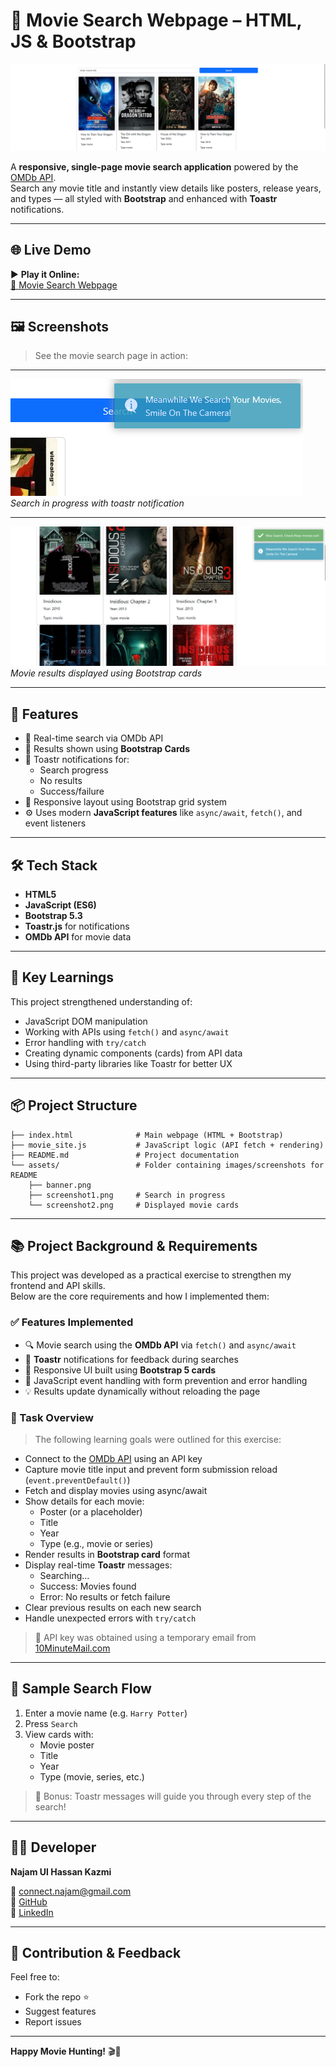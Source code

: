 # 🎥 Movie Search Webpage – HTML, JS & Bootstrap

![Movie Search Banner](assets/banner.png)

A **responsive, single-page movie search application** powered by the [OMDb API](https://www.omdbapi.com/).  
Search any movie title and instantly view details like posters, release years, and types — all styled with **Bootstrap** and enhanced with **Toastr** notifications.

---

## 🌐 Live Demo

▶️ **Play it Online:**  
[🔗 Movie Search Webpage](https://najam-hassan-kazmi.github.io/Movie-Search-Webpage/)

---


## 🖼️ Screenshots

> See the movie search page in action:

---

![Search in Progress](assets/screenshot1.png)  
*Search in progress with toastr notification*

---

![Displayed Movie Cards](assets/screenshot2.png)  
*Movie results displayed using Bootstrap cards*


---

## 🧩 Features

- 🔎 Real-time search via OMDb API  
- 🎴 Results shown using **Bootstrap Cards**  
- 🚨 Toastr notifications for:
  - Search progress
  - No results
  - Success/failure
- 🚀 Responsive layout using Bootstrap grid system  
- ⚙️ Uses modern **JavaScript features** like `async/await`, `fetch()`, and event listeners

---

## 🛠️ Tech Stack

- **HTML5**  
- **JavaScript (ES6)**  
- **Bootstrap 5.3**  
- **Toastr.js** for notifications  
- **OMDb API** for movie data

---

## 🧠 Key Learnings

This project strengthened understanding of:
- JavaScript DOM manipulation
- Working with APIs using `fetch()` and `async/await`
- Error handling with `try/catch`
- Creating dynamic components (cards) from API data
- Using third-party libraries like Toastr for better UX

---

## 📦 Project Structure

```plaintext
├── index.html              # Main webpage (HTML + Bootstrap)
├── movie_site.js           # JavaScript logic (API fetch + rendering)
├── README.md               # Project documentation
└── assets/                 # Folder containing images/screenshots for README
    ├── banner.png
    ├── screenshot1.png     # Search in progress
    └── screenshot2.png     # Displayed movie cards
```

---


## 📚 Project Background & Requirements

This project was developed as a practical exercise to strengthen my frontend and API skills.  
Below are the core requirements and how I implemented them:

### ✅ Features Implemented

- 🔍 Movie search using the **OMDb API** via `fetch()` and `async/await`
- 💬 **Toastr** notifications for feedback during searches
- 🎴 Responsive UI built using **Bootstrap 5 cards**
- 🧠 JavaScript event handling with form prevention and error handling
- 💡 Results update dynamically without reloading the page

### 🧪 Task Overview

> The following learning goals were outlined for this exercise:

- Connect to the [OMDb API](https://www.omdbapi.com/) using an API key
- Capture movie title input and prevent form submission reload (`event.preventDefault()`)
- Fetch and display movies using async/await
- Show details for each movie:
  - Poster (or a placeholder)
  - Title
  - Year
  - Type (e.g., movie or series)
- Render results in **Bootstrap card** format
- Display real-time **Toastr** messages:
  - Searching…
  - Success: Movies found
  - Error: No results or fetch failure
- Clear previous results on each new search
- Handle unexpected errors with `try/catch`

> 📎 API key was obtained using a temporary email from [10MinuteMail.com](https://10minutemail.com)

---


## 🧪 Sample Search Flow

1. Enter a movie name (e.g. `Harry Potter`)
2. Press `Search`
3. View cards with:
   - Movie poster
   - Title
   - Year
   - Type (movie, series, etc.)

> 🎉 Bonus: Toastr messages will guide you through every step of the search!

---

## 🧙‍♂️ Developer

**Najam Ul Hassan Kazmi**

📧 [connect.najam@gmail.com](mailto:connect.najam@gmail.com)  
🔗 [GitHub](https://github.com/Najam-Hassan-Kazmi)  
🔗 [LinkedIn](https://linkedin.com/in/najam-ul-hassan-indie-web-developer)

---

## 🙌 Contribution & Feedback

Feel free to:
- Fork the repo ⭐  
- Suggest features  
- Report issues  

---

**Happy Movie Hunting!** 🎬🍿
